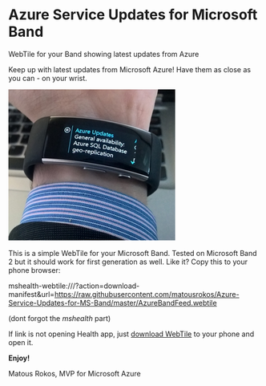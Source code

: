 # Azure Service Updates for Microsoft Band
WebTile for your Band showing latest updates from Azure

Keep up with latest updates from Microsoft Azure! Have them as close as you can - on your wrist. 

![alt tag](https://github.com/matousrokos/Azure-Service-Updates-for-MS-Band/blob/master/Images/rsz_1rsz_wp_20151112_12_14_52_rich_2.jpg)


This is a simple WebTile for your Microsoft Band. Tested on Microsoft Band 2 but it should work for first generation as well.
Like it? Copy this to your phone browser:

mshealth-webtile:///?action=download-manifest&url=https://raw.githubusercontent.com/matousrokos/Azure-Service-Updates-for-MS-Band/master/AzureBandFeed.webtile

(dont forgot the *mshealth* part) 

If link is not opening Health app, just [download WebTile](https://raw.githubusercontent.com/matousrokos/Azure-Service-Updates-for-MS-Band/master/AzureBandFeed.webtile) to your phone and open it.

**Enjoy!**


Matous Rokos, MVP for Microsoft Azure
